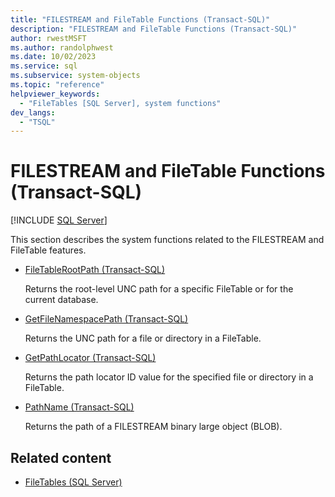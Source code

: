 ```yaml
---
title: "FILESTREAM and FileTable Functions (Transact-SQL)"
description: "FILESTREAM and FileTable Functions (Transact-SQL)"
author: rwestMSFT
ms.author: randolphwest
ms.date: 10/02/2023
ms.service: sql
ms.subservice: system-objects
ms.topic: "reference"
helpviewer_keywords:
  - "FileTables [SQL Server], system functions"
dev_langs:
  - "TSQL"
---
```

# FILESTREAM and FileTable Functions (Transact-SQL)

[!INCLUDE [SQL Server](../../includes/applies-to-version/sqlserver.md)]

This section describes the system functions related to the FILESTREAM and FileTable features.

- [FileTableRootPath (Transact-SQL)](filetablerootpath-transact-sql.md)

  Returns the root-level UNC path for a specific FileTable or for the current database.

- [GetFileNamespacePath (Transact-SQL)](getfilenamespacepath-transact-sql.md)

  Returns the UNC path for a file or directory in a FileTable.

- [GetPathLocator (Transact-SQL)](getpathlocator-transact-sql.md)

  Returns the path locator ID value for the specified file or directory in a FileTable.

- [PathName (Transact-SQL)](pathname-transact-sql.md)

  Returns the path of a FILESTREAM binary large object (BLOB).

## Related content

- [FileTables (SQL Server)](../blob/filetables-sql-server.md)
